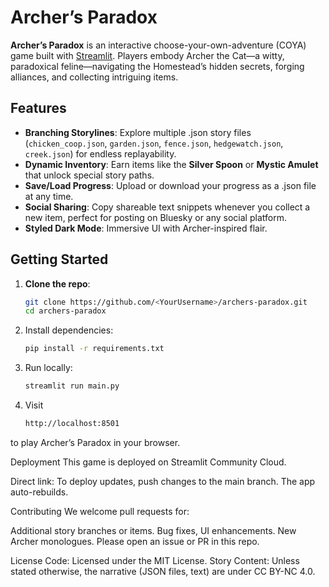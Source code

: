 # Archer’s Paradox

**Archer’s Paradox** is an interactive choose-your-own-adventure (COYA) game built with [Streamlit](https://streamlit.io/). Players embody Archer the Cat—a witty, paradoxical feline—navigating the Homestead’s hidden secrets, forging alliances, and collecting intriguing items.

## Features

- **Branching Storylines**: Explore multiple .json story files (`chicken_coop.json`, `garden.json`, `fence.json`, `hedgewatch.json`, `creek.json`) for endless replayability.
- **Dynamic Inventory**: Earn items like the **Silver Spoon** or **Mystic Amulet** that unlock special story paths.
- **Save/Load Progress**: Upload or download your progress as a .json file at any time.
- **Social Sharing**: Copy shareable text snippets whenever you collect a new item, perfect for posting on Bluesky or any social platform.
- **Styled Dark Mode**: Immersive UI with Archer-inspired flair.

## Getting Started

1. **Clone the repo**:
   ```bash
   git clone https://github.com/<YourUsername>/archers-paradox.git
   cd archers-paradox

2. Install dependencies:
   ```bash
   pip install -r requirements.txt

4. Run locally:
   ```bash
   streamlit run main.py


6. Visit
   ```bash
   http://localhost:8501
to play Archer’s Paradox in your browser.

Deployment
This game is deployed on Streamlit Community Cloud.

Direct link: 
To deploy updates, push changes to the main branch. The app auto-rebuilds.

Contributing
We welcome pull requests for:

Additional story branches or items.
Bug fixes, UI enhancements.
New Archer monologues.
Please open an issue or PR in this repo.

License
Code: Licensed under the MIT License.
Story Content: Unless stated otherwise, the narrative (JSON files, text) are under CC BY-NC 4.0.

